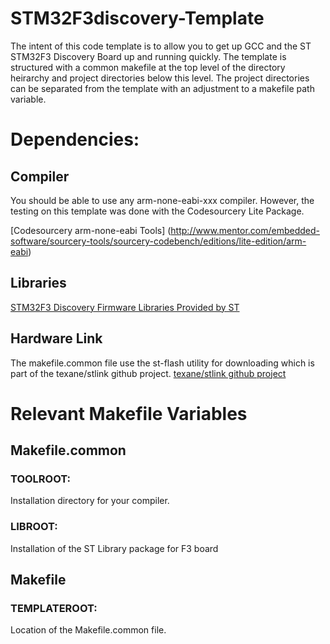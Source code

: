STM32F3discovery-Template
=========================

The intent of this code template is to allow you to get up GCC and the ST STM32F3 Discovery Board up and running quickly. The template is structured with a common makefile at the top level of the directory heirarchy and project directories below this level. The project directories can be separated from the template with an adjustment to a makefile path variable. 

# Dependencies: 
## Compiler
You should be able to use any arm-none-eabi-xxx compiler. However, the testing on this template was done with the Codesourcery Lite Package. 

[Codesourcery arm-none-eabi Tools] (http://www.mentor.com/embedded-software/sourcery-tools/sourcery-codebench/editions/lite-edition/arm-eabi)

## Libraries
[STM32F3 Discovery Firmware Libraries Provided by ST](http://www.st.com/internet/com/SOFTWARE_RESOURCES/SW_COMPONENT/FIRMWARE/stm32f3discovery_fw.zip)

## Hardware Link
The makefile.common file use the st-flash utility for downloading which is part of the texane/stlink github project. 
[texane/stlink github project](https://github.com/texane/stlink)

# Relevant Makefile Variables
## Makefile.common
### TOOLROOT:
Installation directory for your compiler. 
### LIBROOT:
Installation of the ST Library package for F3 board

## Makefile
### TEMPLATEROOT:
Location of the Makefile.common file. 






